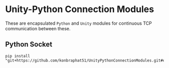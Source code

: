 # Unity-Python Connection Modules
These are encapsulated `Python` and `Unity` modules for continuous TCP communication between these.

## Python Socket
```
pip install "git+https://github.com/konbraphat51/UnityPythonConnectionModules.git#egg=UnityConnector&subdirectory=PythonSocket"
```
